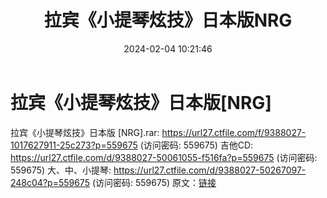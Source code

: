 ﻿---
title: 拉宾《小提琴炫技》日本版NRG
date: 2024-02-04 10:21:46
categories: 古典音乐、新世纪、纯音雅乐
tags: 纯音雅乐
---
# 拉宾《小提琴炫技》日本版[NRG]

拉宾《小提琴炫技》日本版 [NRG].rar: https://url27.ctfile.com/f/9388027-1017627911-25c273?p=559675
(访问密码: 559675)
吉他CD: https://url27.ctfile.com/d/9388027-50061055-f516fa?p=559675
(访问密码: 559675)
大、中、小提琴: https://url27.ctfile.com/d/9388027-50267097-248c04?p=559675
(访问密码: 559675)
原文：[链接](https://blog.sina.com.cn/s/blog_1647c7e76010314dc.html)